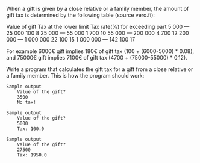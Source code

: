 When a gift is given by a close relative or a family member, the amount of gift tax is determined by the following table (source vero.fi):

Value of gift	        Tax at the lower limit	Tax rate(%) for exceeding part
5 000 — 25 000	        100	                    8
25 000 — 55 000	        1 700   	            10
55 000 — 200 000	    4 700	                12
200 000 — 1 000 000	    22 100	                15
1 000 000 —	            142 100                 17

For example 6000€ gift implies 180€ of gift tax (100 + (6000-5000) * 0.08), and 75000€ gift implies 7100€ of gift tax (4700 + (75000-55000) * 0.12).

Write a program that calculates the gift tax for a gift from a close relative or a family member. This is how the program should work:

    Sample output
        Value of the gift?
        3500
        No tax!

    Sample output
        Value of the gift?
        5000
        Tax: 100.0

    Sample output
        Value of the gift?
        27500
        Tax: 1950.0
